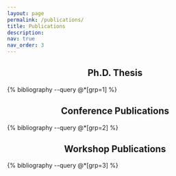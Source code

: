 ```yaml
---
layout: page
permalink: /publications/
title: Publications
description:
nav: true
nav_order: 3
---
```


<!-- _pages/publications.md -->
<div class="publications">

<h2 style="text-align: center;">Ph.D. Thesis</h2>

{% bibliography --query @*[grp=1] %}

<h2 style="text-align: center;">Conference Publications</h2>

{% bibliography --query @*[grp=2] %}

<h2 style="text-align: center;">Workshop Publications</h2>

{% bibliography --query @*[grp=3] %}

</div>
